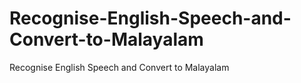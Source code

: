 # Recognise-English-Speech-and-Convert-to-Malayalam
Recognise English Speech and Convert to Malayalam

